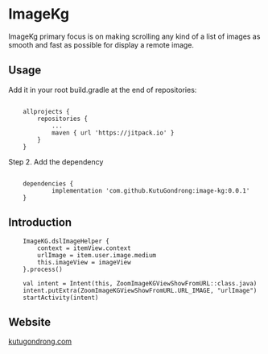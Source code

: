 # ImageKg

ImageKg primary focus is on making scrolling any kind of a list of images as smooth 
and fast as possible for display a remote image.

## Usage

Add it in your root build.gradle at the end of repositories:

```

	allprojects {
		repositories {
			...
			maven { url 'https://jitpack.io' }
		}
	}

```

Step 2. Add the dependency

```

	dependencies {
	        implementation 'com.github.KutuGondrong:image-kg:0.0.1'
	}

```
## Introduction

```
    ImageKG.dslImageHelper {
        context = itemView.context
        urlImage = item.user.image.medium
        this.imageView = imageView
    }.process()
```

```
    val intent = Intent(this, ZoomImageKGViewShowFromURL::class.java)
    intent.putExtra(ZoomImageKGViewShowFromURL.URL_IMAGE, "urlImage")
    startActivity(intent)
```

## Website
[kutugondrong.com](https://kutugondrong.com/)

